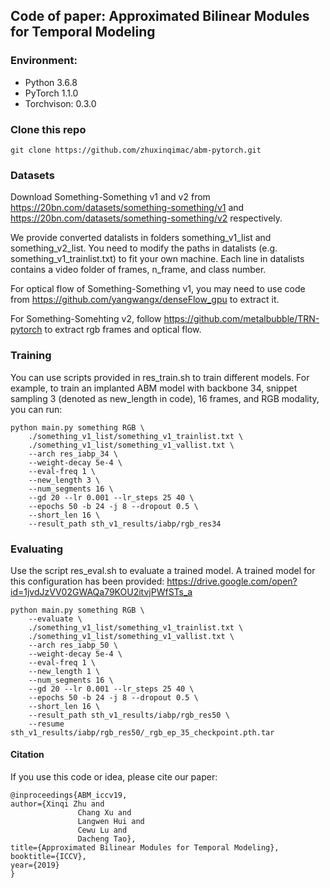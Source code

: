 ## Code of paper: Approximated Bilinear Modules for Temporal Modeling

### Environment:
* Python 3.6.8
* PyTorch 1.1.0
* Torchvison: 0.3.0

### Clone this repo

```
git clone https://github.com/zhuxinqimac/abm-pytorch.git
```

### Datasets
Download Something-Something v1 and v2 from 
https://20bn.com/datasets/something-something/v1
and 
https://20bn.com/datasets/something-something/v2
respectively.

We provide converted datalists in folders something_v1_list and 
something_v2_list. You need to modify the paths in datalists 
(e.g. something_v1_trainlist.txt) to fit your own machine. 
Each line in datalists contains a video folder of frames, 
n_frame, and class number.

For optical flow of Something-Something v1, you may need to use code from 
https://github.com/yangwangx/denseFlow_gpu to extract it. 

For Something-Somehting v2, follow 
https://github.com/metalbubble/TRN-pytorch 
to extract rgb frames and optical flow.


### Training
You can use scripts provided in res_train.sh to train different models.
For example, to train an implanted ABM model with backbone 34, 
snippet sampling 3 (denoted as new_length in code), 16 frames, 
and RGB modality, you can run:
```
python main.py something RGB \
    ./something_v1_list/something_v1_trainlist.txt \
    ./something_v1_list/something_v1_vallist.txt \
    --arch res_iabp_34 \
    --weight-decay 5e-4 \
    --eval-freq 1 \
    --new_length 3 \
    --num_segments 16 \
    --gd 20 --lr 0.001 --lr_steps 25 40 \
    --epochs 50 -b 24 -j 8 --dropout 0.5 \
    --short_len 16 \
    --result_path sth_v1_results/iabp/rgb_res34
```

### Evaluating
Use the script res_eval.sh to evaluate a trained model. 
A trained model for this configuration has been provided: 
https://drive.google.com/open?id=1jvdJzVV02GWAQa79KOU2itvjPWfSTs_a
```
python main.py something RGB \
    --evaluate \
    ./something_v1_list/something_v1_trainlist.txt \
    ./something_v1_list/something_v1_vallist.txt \
    --arch res_iabp_50 \
    --weight-decay 5e-4 \
    --eval-freq 1 \
    --new_length 1 \
    --num_segments 16 \
    --gd 20 --lr 0.001 --lr_steps 25 40 \
    --epochs 50 -b 24 -j 8 --dropout 0.5 \
    --short_len 16 \
    --result_path sth_v1_results/iabp/rgb_res50 \
    --resume sth_v1_results/iabp/rgb_res50/_rgb_ep_35_checkpoint.pth.tar
```

#### Citation
If you use this code or idea, please cite our paper:
```
@inproceedings{ABM_iccv19,
author={Xinqi Zhu and
               Chang Xu and
               Langwen Hui and 
               Cewu Lu and 
               Dacheng Tao},
title={Approximated Bilinear Modules for Temporal Modeling},
booktitle={ICCV},
year={2019}
}
```
